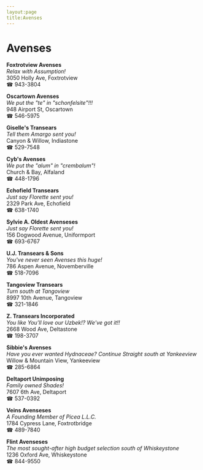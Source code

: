 ```yaml
---
layout:page
title:Avenses
---
```

# Avenses

**Foxtrotview Avenses**  
_Relax with Assumption!_  
3050 Holly Ave, Foxtrotview  
☎ 943-3804



**Oscartown Avenses**  
_We put the "te" in "schonfelsite"!!!_  
948 Airport St, Oscartown  
☎ 546-5975



**Giselle's Transears**  
_Tell them Amargo sent you!_  
Canyon & Willow, Indiastone  
☎ 529-7548



**Cyb's Avenses**  
_We put the "alum" in "crembalum"!_  
Church & Bay, Alfaland  
☎ 448-1796



**Echofield Transears**  
_Just say Florette sent you!_  
2329 Park Ave, Echofield  
☎ 638-1740



**Sylvie A. Oldest Avenseses**  
_Just say Florette sent you!_  
156 Dogwood Avenue, Uniformport  
☎ 693-6767



**U.J. Transears & Sons**  
_You've never seen Avenses this huge!_  
786 Aspen Avenue, Novemberville  
☎ 518-7096



**Tangoview Transears**  
_Turn south at Tangoview_  
8997 10th Avenue, Tangoview  
☎ 321-1846



**Z. Transears Incorporated**  
_You like You'll love our Uzbek!? We've got it!!_  
2668 Wood Ave, Deltastone  
☎ 198-3707



**Sibbie's Avenses**  
_Have you ever wanted Hydnaceae? 
Continue Straight south at Yankeeview_  
Willow & Mountain View, Yankeeview  
☎ 285-6864



**Deltaport Unimposing**  
_Family owned Shades!_  
7607 6th Ave, Deltaport  
☎ 537-0392



**Veins Avenseses**  
_A Founding Member of Picea L.L.C._  
1784 Cypress Lane, Foxtrotbridge  
☎ 489-7840



**Flint Avenseses**  
_The most sought-after high budget selection south of Whiskeystone_  
1236 Oxford Ave, Whiskeystone  
☎ 844-9550



